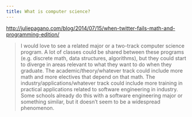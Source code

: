 ```yaml
---
title: What is computer science?
---
```


http://juliepagano.com/blog/2014/07/15/when-twitter-fails-math-and-programming-edition/


> I would love to see a related major or a two-track computer science program. A lot of classes could be shared between these programs (e.g. discrete math, data structures, algorithms), but they could start to diverge in areas relevant to what they want to do when they graduate. The academic/theory/whatever track could include more math and more electives that depend on that math. The industry/applications/whatever track could include more training in practical applications related to software engineering in industry. Some schools already do this with a software engineering major or something similar, but it doesn’t seem to be a widespread phenomenon.


